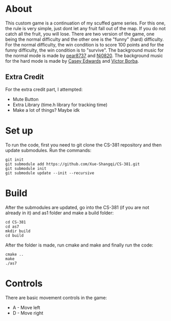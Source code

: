# About
This custom game is a continuation of my scuffed game series. For this one, the rule is very simple, just dont let any fruit fall out of the map. If you do not catch all the fruit, you will lose. There are two version of the game, one being the normal difficulty and the other one is the "funny" (hard) difficulty. For the normal difficulty, the win condition is to score 100 points and for the funny difficulty, the win condition is to "survive". The background music for the normal mode is made by [pear8737](https://www.youtube.com/channel/UCuWfAq9BTpHx9Waz3R1RjNw) and [Nj0820](https://www.youtube.com/watch?v=kDZvuxlHFJA). The background music for the hard mode is made by [Casey Edwards](https://www.youtube.com/c/CaseyEdwards) and [Victor Borba](https://www.youtube.com/channel/UCgKUpNOPIIdOA0E_jeQaA-g).

## Extra Credit 
For the extra credit part, I attempted:
* Mute Button 
* Extra Library (time.h library for tracking time)
* Make a lot of things? Maybe idk

# Set up
To run the code, first you need to git clone the CS-381 repository and then update submodules. Run the commands:
```
git init
git submodule add https://github.com/Xue-Shangqi/CS-381.git
git submodule init
git submodule update --init --recursive
```

# Build
After the submodules are updated, go into the CS-381 (if you are not already in it) and as1 folder and make a build folder:
```
cd CS-381
cd as7
mkdir build
cd build
```
After the folder is made, run cmake and make and finally run the code:
```
cmake ..
make
./as7
```
# Controls
There are basic movement controls in the game:
* A - Move left  
* D - Move right 